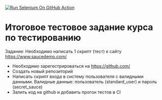 [![Run Selenium On GitHub Action](https://github.com/Nikitinatt/autotest/actions/workflows/Selenium-Action_Template.yaml/badge.svg)](https://github.com/Nikitinatt/autotest/actions/workflows/Selenium-Action_Template.yaml)

# Итоговое тестовое задание курса по тестированию

Задание: Необходимо написать 1 скрипт (тест) к сайту https://www.saucedemo.com/

- Необходимо зарегестрироваться на https://github.com/
- Создать новый репозиторий
- Написать скрипт входа в систему пользователя с валидными данными. Валидные данные: пользователь (standard_user) и пароль (secret_sauce)
- Залить код на github и добавить прогон тестов в CI 
